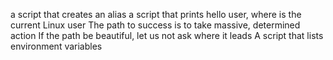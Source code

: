 a script that creates an alias
a script that prints hello user, where is the current Linux user
The path to success is to take massive, determined action
If the path be beautiful, let us not ask where it leads
A script that lists environment variables
